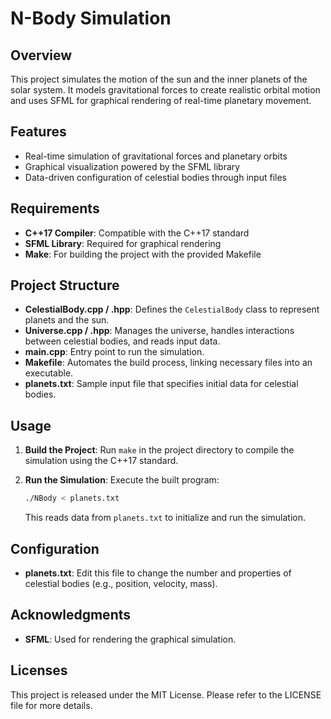 # N-Body Simulation

## Overview
This project simulates the motion of the sun and the inner planets of the solar system. It models gravitational forces to create realistic orbital motion and uses SFML for graphical rendering of real-time planetary movement.

## Features
- Real-time simulation of gravitational forces and planetary orbits
- Graphical visualization powered by the SFML library
- Data-driven configuration of celestial bodies through input files

## Requirements
- **C++17 Compiler**: Compatible with the C++17 standard
- **SFML Library**: Required for graphical rendering
- **Make**: For building the project with the provided Makefile

## Project Structure
- **CelestialBody.cpp / .hpp**: Defines the `CelestialBody` class to represent planets and the sun.
- **Universe.cpp / .hpp**: Manages the universe, handles interactions between celestial bodies, and reads input data.
- **main.cpp**: Entry point to run the simulation.
- **Makefile**: Automates the build process, linking necessary files into an executable.
- **planets.txt**: Sample input file that specifies initial data for celestial bodies.

## Usage
1. **Build the Project**:
   Run `make` in the project directory to compile the simulation using the C++17 standard.
   
2. **Run the Simulation**:
   Execute the built program:
   ```bash
   ./NBody < planets.txt
   ```
   This reads data from `planets.txt` to initialize and run the simulation.

## Configuration
- **planets.txt**: Edit this file to change the number and properties of celestial bodies (e.g., position, velocity, mass).

## Acknowledgments
- **SFML**: Used for rendering the graphical simulation.

## Licenses
This project is released under the MIT License. Please refer to the LICENSE file for more details.

